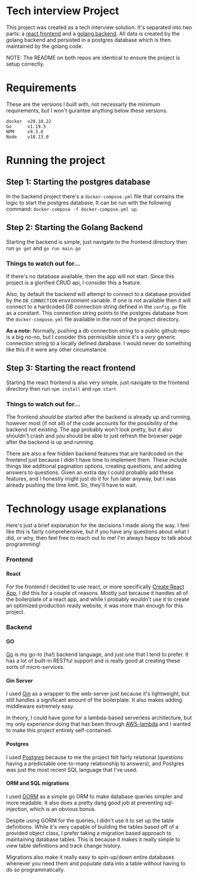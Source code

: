 # Tech interview Project

This project was created as a tech interview solution. It's separated into two parts: a [react frontend](https://github.com/JaydeRussell/tech_interview_frontend) and a [golang backend](https://github.com/JaydeRussell/tech_interview_backend). All data is created by the golang backend and persisted in a postgres database which is then maintained by the golang code.

NOTE: The README on both repos are identical to ensure the project is setup correctly.

# Requirements
These are the versions I built with, not necessarly the minimum requirements, but I won't gurantee anything below these versions.

```
docker  v20.10.22
Go      v1.19.5
NPM     v9.3.0
Node    v18.13.0
```

# Running the project
## Step 1: Starting the postgres database
In the backend project there's a `docker-compose.yml` file that contains the logic to start the postgres database. It can be run with the following command: `docker-compose -f docker-compose.yml up`.


## Step 2: Starting the Golang Backend
Starting the backend is simple, just navigate to the frontend directory then run `go get` and `go run main.go`

### Things to watch out for... 
If there's no database available, then the app will not start. Since this project is a glorified CRUD api, I consider this a feature. 

Also, by default the backend will attempt to connect to a database provided by the `DB_CONNECTION` environment variable. If one is not available then it will connect to a hardcoded DB connection string defined in the `config.go` file as a constant. This connection string points to the postgres database from the `docker-compose.yml` file available in the root of the project directory. 

**As a note:** Normally, pushing a db connection string to a public github repo is a big no-no, but I consider this permissible since it's a _very_ generic connection string to a locally defined database. I would never do something like this if it were any other circumstance.

## Step 3: Starting the react frontend
Starting the react frontend is also very simple, just navigate to the frontend directory then run `npm install` and `npm start`

### Things to watch out for...
The frontend _should_ be started after the backend is already up and running, however most (if not all) of the code accounts for the possibility of the backend not existing. The app probably won't look pretty, but it also shouldn't crash and you should be able to just refresh the browser page after the backend is up and running.

There are also a few hidden backend features that are hardcoded on the frontend just because I didn't have time to implement them. These include things like additional pagination options, creating questions, and adding answers to questions. Given an extra day I could probably add these features, and I honestly might just do it for fun later anyway, but I was already pushing the time limit. So, they'll have to wait.



# Technology usage explanations
Here's just a brief explanation for the decisions I made along the way. I feel like this is fairly comprehensive, but if you have any questions about what I did, or why, then feel free to reach out to me! I'm always happy to talk about programming!
### Frontend
#### React
For the frontend I decided to use react, or more specifically [Create React App](https://create-react-app.dev/), I did this for a couple of reasons. Mostly just because it handles all of the boilerplate of a react app, and while I probably wouldn't use it to create an optimized production ready website, it was more than enough for this project.


### Backend
#### GO
[Go](https://go.dev/) is my go-to (ha!) backend language, and just one that I tend to prefer. It has a lot of built-in RESTful support and is really good at creating these sorts of micro-services.

#### Gin Server
I used [Gin](https://gin-gonic.com/) as a wrapper to the web-server just because it's lightweight, but still handles a significant amount of the boilerplate. It also makes adding middleware extremely easy. 

In theory, I could have gone for a lambda-based serverless architecture, but my only experience doing that has been through [AWS-lambda](https://aws.amazon.com/lambda/) and I wanted to make this project entirely self-contained.

#### Postgres
I used [Postgres](https://www.postgresql.org/) because to me the project felt fairly relational (questions having a predictable one-to-many relationship to answers), and Postgres was just the most recent SQL language that I've used.

#### ORM and SQL migrations
I used [GORM](https://gorm.io/) as a simple go ORM to make database queries simpler and more readable. It also does a pretty dang good job at preventing sql-injection, which is an obvious bonus.

Despite using GORM for the queries, I didn't use it to set up the table definitions. While it's very capable of building the tables based off of a provided object class, I prefer taking a migration based approach to maintaining database tables. This is because it makes it really simple to view  table definitions and track change history. 

Migrations also make it really easy to spin-up/down entire databases whenever you need them and populate data into a table without having to do so programmatically.
